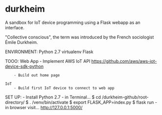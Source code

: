 # durkheim
A sandbox for IoT device programming using a Flask webapp as an interface.

"Collective conscious", the term was introduced by the French sociologist Émile Durkheim.


ENVIRONMENT:
    Python 2.7
        virtualenv
        Flask


TOOO:
    Web App
        - Implement AWS IoT API
            https://github.com/aws/aws-iot-device-sdk-python

        - Build out home page

    IoT
        - Build first IoT device to connect to web app


SET UP:
    - Install Python 2.7
    - in Terminal...
        $ cd /durkheim-github/root-directory/
        $ . /venv/bin/activate
        $ export FLASK_APP=index.py
        $ flask run
    - in browser visit...
        http://127.0.0.1:5000/

